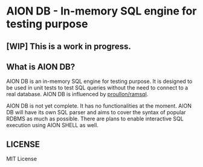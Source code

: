 # AION DB - In-memory SQL engine for testing purpose

## [WIP] This is a work in progress.
## What is AION DB?
AION DB is an in-memory SQL engine for testing purpose. It is designed to be used in unit tests to test SQL queries without the need to connect to a real database. AION DB is influenced by [proullon/ramsql](https://github.com/proullon/ramsql).

AION DB is not yet complete. It has no functionalities at the moment. AION DB will have its own SQL parser and aims to cover the syntax of popular RDBMS as much as possible. There are plans to enable interactive SQL execution using AION SHELL as well.

## LICENSE
MIT License
